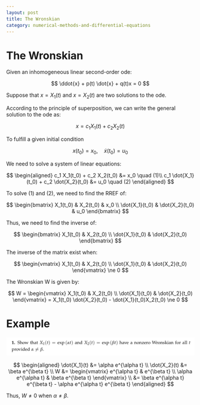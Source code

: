 ```yaml
---
layout: post
title: The Wronskian
category: numerical-methods-and-differential-equations
---
```


# The Wronskian

Given an inhomogeneous linear second-order ode:

$$
\ddot{x} + p(t) \dot{x} + q(t)x = 0
$$

Suppose that $x = X_1(t)$ and $x = X_2(t)$ are two solutions to the ode.

According to the principle of superposition, we can write the general solution to the ode as:

$$
x = c_1 X_1(t) + c_2 X_2(t)
$$

To fulfill a given initial condition

$$
x(t_0) = x_0, \quad \dot{x}(t_0) = u_0
$$

We need to solve a system of linear equations:

$$
\begin{aligned}
  c_1 X_1(t_0) + c_2 X_2(t_0) &= x_0 \quad (1)\\
  c_1 \dot{X_1}(t_0) + c_2 \dot{X_2}(t_0) &= u_0 \quad (2)
\end{aligned}
$$

To solve (1) and (2), we need to find the RREF of:

$$
\begin{bmatrix}
  X_1(t_0) & X_2(t_0) & x_0 \\
  \dot{X_1}(t_0) & \dot{X_2}(t_0) & u_0
\end{bmatrix}
$$

Thus, we need to find the inverse of:

$$
\begin{bmatrix}
  X_1(t_0) & X_2(t_0) \\
  \dot{X_1}(t_0) & \dot{X_2}(t_0)
\end{bmatrix}
$$

The inverse of the matrix exist when:

$$
\begin{vmatrix}
  X_1(t_0) & X_2(t_0) \\
  \dot{X_1}(t_0) & \dot{X_2}(t_0)
\end{vmatrix} \ne 0
$$

The Wronskian W is given by:

$$
W =
\begin{vmatrix}
  X_1(t_0) & X_2(t_0) \\
  \dot{X_1}(t_0) & \dot{X_2}(t_0)
\end{vmatrix} = X_1(t_0) \dot{X_2}(t_0) - \dot{X_1}(t_0)X_2(t_0) \ne 0
$$

# Example

![](/images/2023-04-07-15-40-18.png)

$$
\begin{aligned}
  \dot{X_1}(t) &= \alpha e^{\alpha t} \\
  \dot{X_2}(t) &= \beta e^{\beta t} \\
  W &=
  \begin{vmatrix}
  e^{\alpha t} & e^{\beta t} \\
  \alpha e^{\alpha t} & \beta e^{\beta t}
  \end{vmatrix} \\
  &= \beta e^{\alpha t} e^{\beta t} - \alpha e^{\alpha t} e^{\beta t}
\end{aligned}
$$

Thus, $W \ne 0$ when $\alpha \ne \beta$.

